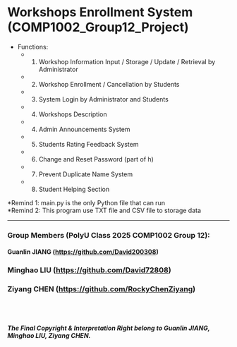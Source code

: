 # Workshops Enrollment System (COMP1002_Group12_Project)

- Functions:
  - 1. Workshop Information Input / Storage / Update / Retrieval by Administrator
  - 2. Workshop Enrollment / Cancellation by Students
  - 3. System Login by Administrator and Students
  - 4. Workshops Description 
  - 4. Admin Announcements System
  - 5. Students Rating Feedback System
  - 6. Change and Reset Password (part of h)
  - 7. Prevent Duplicate Name System
  - 8. Student Helping Section
 
*Remind 1: main.py is the only Python file that can run <br>
*Remind 2: This program use TXT file and CSV file to storage data

---
### Group Members (PolyU Class 2025 COMP1002 Group 12): 
#### Guanlin JIANG (https://github.com/David200308)
### Minghao LIU (https://github.com/David72808)
### Ziyang CHEN (https://github.com/RockyChenZiyang)


<br>
<br>

##### The Final Copyright & Interpretation Right belong to Guanlin JIANG, Minghao LIU, Ziyang CHEN.
